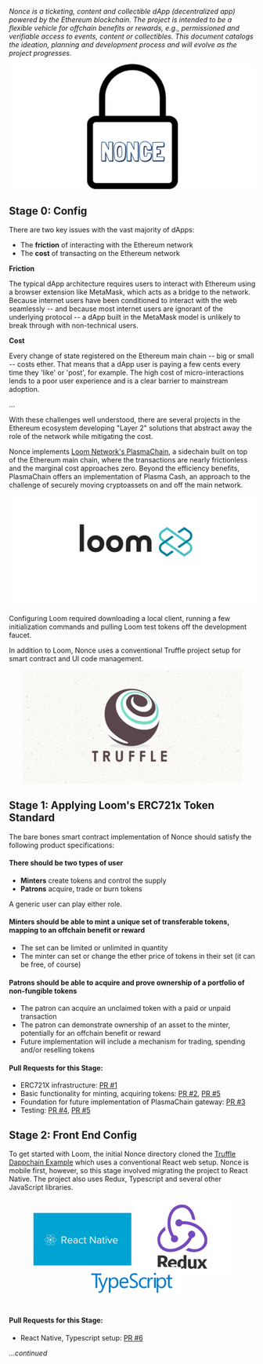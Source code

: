 *Nonce is a ticketing, content and collectible dApp (decentralized app) powered by the Ethereum blockchain. The project is intended to be a flexible vehicle for offchain benefits or rewards, e.g., permissioned and verifiable access to events, content or collectibles. This document catalogs the ideation, planning and development process and will evolve as the project progresses.*

<p align="center">
  <img src="./src/assets/readme/provisional-logo.png" width="550px" /> 
</p>

## **Stage 0: Config** 
There are two key issues with the vast majority of dApps:

- The **friction** of interacting with the Ethereum network
- The **cost** of transacting on the Ethereum network

**Friction**

The typical dApp architecture requires users to interact with Ethereum using a browser extension like MetaMask, which acts as a bridge to the network. Because internet users have been conditioned to interact with the web seamlessly -- and because most internet users are ignorant of the underlying protocol -- a dApp built in the MetaMask model is unlikely to break through with non-technical users. 

**Cost**

Every change of state registered on the Ethereum main chain -- big or small -- costs ether. That means that a dApp user is paying a few cents every time they 'like' or 'post', for example. The high cost of micro-interactions lends to a poor user experience and is a clear barrier to mainstream adoption.

...

With these challenges well understood, there are several projects in the Ethereum ecosystem developing "Layer 2" solutions that abstract away the role of the network while mitigating the cost. 

Nonce implements [Loom Network's PlasmaChain](https://medium.com/loom-network/deploying-your-first-app-to-loom-plasmachain-installing-loom-setting-up-your-environment-and-b04aecfccf1f), a sidechain built on top of the Ethereum main chain, where the transactions are nearly frictionless and the marginal cost approaches zero. Beyond the efficiency benefits, PlasmaChain offers an implementation of Plasma Cash, an approach to the challenge of securely moving cryptoassets on and off the main network. 

![Loom](./src/assets/readme/loom-network.jpg)


Configuring Loom required downloading a local client, running a few initialization commands and pulling Loom test tokens off the development faucet.

In addition to Loom, Nonce uses a conventional Truffle project setup for smart contract and UI code management.

<p align="center">
  <img src="./src/assets/readme/truffle.png" width="450px" /> 
</p>

## **Stage 1: Applying Loom's ERC721x Token Standard** 

The bare bones smart contract implementation of Nonce should satisfy the following product specifications:

#### There should be **two types of user**
* **Minters** create tokens and control the supply
* **Patrons** acquire, trade or burn tokens

A generic user can play either role.

#### Minters should be able to mint a unique set of transferable tokens, mapping to an offchain benefit or reward
  * The set can be limited or unlimited in quantity
  * The minter can set or change the ether price of tokens in their set (it can be free, of course)

#### Patrons should be able to acquire and prove ownership of a portfolio of non-fungible tokens
  * The patron can acquire an unclaimed token with a paid or unpaid transaction
  * The patron can demonstrate ownership of an asset to the minter, potentially for an offchain benefit or reward
  * Future implementation will include a mechanism for trading, spending and/or reselling tokens


#### Pull Requests for this Stage:
  * ERC721X infrastructure: [PR #1](https://github.com/michaelcohen716/nonce/pull/1)
  * Basic functionality for minting, acquiring tokens: [PR #2](https://github.com/michaelcohen716/nonce/pull/2), [PR #5](https://github.com/michaelcohen716/nonce/pull/5)
  * Foundation for future implementation of PlasmaChain gateway: [PR #3](https://github.com/michaelcohen716/nonce/pull/3)
  * Testing: [PR #4](https://github.com/michaelcohen716/nonce/pull/4), [PR #5](https://github.com/michaelcohen716/nonce/pull/5)


## **Stage 2: Front End Config** 

To get started with Loom, the initial Nonce directory cloned the [Truffle Dappchain Example](https://github.com/loomnetwork/truffle-dappchain-example) which uses a conventional React web setup. Nonce is mobile first, however, so this stage involved migrating the project to React Native. The project also uses Redux, Typescript and several other JavaScript libraries. 

<p align="center">
  <img src="./src/assets/readme/native.png" width="200"  /> 
  <img src="./src/assets/readme/redux.png" width="200" style="margin-bottom: -20px" /> 
  <img src="./src/assets/readme/typescript.png" width="200" style="margin-bottom: 15px"/> 
</p>

#### Pull Requests for this Stage:
  * React Native, Typescript setup: [PR #6](https://github.com/michaelcohen716/nonce/pull/6)


*...continued*
